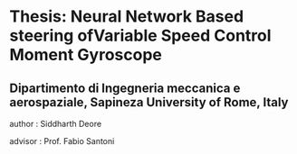 # Thesis: Neural Network Based steering ofVariable Speed Control Moment Gyroscope
## Dipartimento di Ingegneria meccanica e aerospaziale, Sapineza University of Rome, Italy

author  : Siddharth Deore

advisor : Prof. Fabio Santoni
